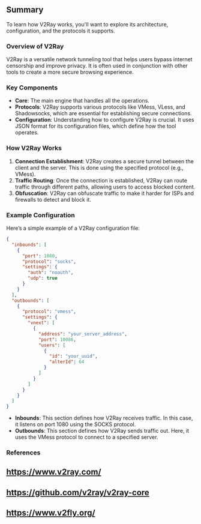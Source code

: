 ## Summary
To learn how V2Ray works, you'll want to explore its architecture, configuration, and the protocols it supports.

### Overview of V2Ray
V2Ray is a versatile network tunneling tool that helps users bypass internet censorship and improve privacy. It is often used in conjunction with other tools to create a more secure browsing experience.

### Key Components
- **Core**: The main engine that handles all the operations.
- **Protocols**: V2Ray supports various protocols like VMess, VLess, and Shadowsocks, which are essential for establishing secure connections.
- **Configuration**: Understanding how to configure V2Ray is crucial. It uses JSON format for its configuration files, which define how the tool operates.

### How V2Ray Works
1. **Connection Establishment**: V2Ray creates a secure tunnel between the client and the server. This is done using the specified protocol (e.g., VMess).
2. **Traffic Routing**: Once the connection is established, V2Ray can route traffic through different paths, allowing users to access blocked content.
3. **Obfuscation**: V2Ray can obfuscate traffic to make it harder for ISPs and firewalls to detect and block it.

### Example Configuration
Here’s a simple example of a V2Ray configuration file:

```json
{
  "inbounds": [
    {
      "port": 1080,
      "protocol": "socks",
      "settings": {
        "auth": "noauth",
        "udp": true
      }
    }
  ],
  "outbounds": [
    {
      "protocol": "vmess",
      "settings": {
        "vnext": [
          {
            "address": "your_server_address",
            "port": 10086,
            "users": [
              {
                "id": "your_uuid",
                "alterId": 64
              }
            ]
          }
        ]
      }
    }
  ]
}
```
- **Inbounds**: This section defines how V2Ray receives traffic. In this case, it listens on port 1080 using the SOCKS protocol.
- **Outbounds**: This section defines how V2Ray sends traffic out. Here, it uses the VMess protocol to connect to a specified server.

### References
## https://www.v2ray.com/
## https://github.com/v2ray/v2ray-core
## https://www.v2fly.org/